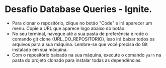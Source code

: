 # Desafio Database Queries - Ignite.

 - Para clonar o repositório, clique no botão "Code" e irá aparecer um menu. Copie a URL que aparece logo abaixo do botão.
 - No seu terminal, navegue até a sua pasta de preferência e rode o comando git clone {URL_DO_REPOSITORIO}, isso irá baixar todos 
 os arquivos para a sua máquina. Lembre-se que você precisa do Git instalado em sua máquina.
 - Com o repositório baixado na sua máquina, execute o comando `yarn` na pasta do projeto clonado para instalar todas as dependências.

